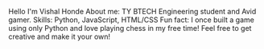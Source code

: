 Hello I'm Vishal Honde
About me:
TY BTECH Engineering student and Avid gamer.
Skills:
Python, JavaScript, HTML/CSS
Fun fact:
I once built a game using only Python and love playing chess in my free time!
Feel free to get creative and make it your own!


